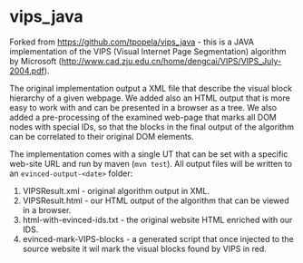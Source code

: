 vips_java
=============

Forked from https://github.com/tpopela/vips_java - this is a JAVA implementation of the VIPS (Visual Internet Page Segmentation) algorithm by Microsoft (http://www.cad.zju.edu.cn/home/dengcai/VIPS/VIPS_July-2004.pdf).

The original implementation output a XML file that describe the visual block hierarchy of a given webpage. We added also an HTML output that is more easy to work with and can be presented in a browser as a tree. We also added a pre-processing of the examined web-page that marks all DOM nodes with special IDs, so that the blocks in the final output of the algorithm can be correlated to their original DOM elements. 

The implementation comes with a single UT that can be set with a specific web-site URL and run by maven (`mvn test`).
All output files will be written to an `evinced-output-<date>` folder:
1. VIPSResult.xml - original algorithm output in XML.
2. VIPSResult.html - our HTML output of the algorithm that can be viewed in a browser.
3. html-with-evinced-ids.txt - the original website HTML enriched with our IDS.
4. evinced-mark-VIPS-blocks - a generated script that once injected to the source website it wil mark the visual blocks found by VIPS in red.
